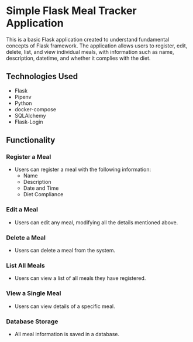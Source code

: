 # Simple Flask Meal Tracker Application

This is a basic Flask application created to understand fundamental concepts of Flask framework. The application allows users to register, edit, delete, list, and view individual meals, with information such as name, description, datetime, and whether it complies with the diet.

## Technologies Used
- Flask
- Pipenv
- Python
- docker-compose
- SQLAlchemy
- Flask-Login

## Functionality

### Register a Meal
- Users can register a meal with the following information:
  - Name
  - Description
  - Date and Time
  - Diet Compliance

### Edit a Meal
- Users can edit any meal, modifying all the details mentioned above.

### Delete a Meal
- Users can delete a meal from the system.

### List All Meals
- Users can view a list of all meals they have registered.

### View a Single Meal
- Users can view details of a specific meal.

### Database Storage
- All meal information is saved in a database.
